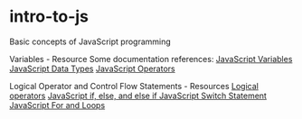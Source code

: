 # intro-to-js
Basic concepts of JavaScript programming

Variables - Resource
Some documentation references: 
[JavaScript Variables](https://javascript.info/variables)
[JavaScript Data Types](https://javascript.info/types)
[JavaScript Operators](https://javascript.info/operators)


Logical Operator and Control Flow Statements - Resources
[Logical operators](https://javascript.info/logical-operators)
[JavaScript if, else, and else if ](https://javascript.info/ifelse)
[JavaScript Switch Statement](https://javascript.info/switch) 
[JavaScript For and Loops](https://javascript.info/while-for)




